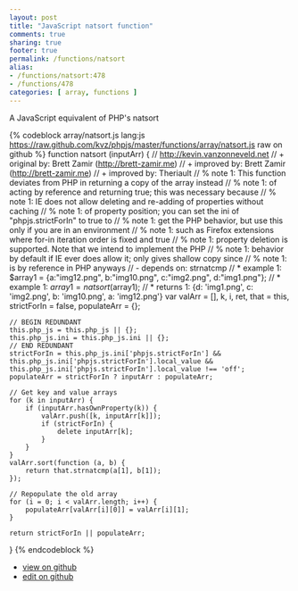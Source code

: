 ```yaml
---
layout: post
title: "JavaScript natsort function"
comments: true
sharing: true
footer: true
permalink: /functions/natsort
alias:
- /functions/natsort:478
- /functions/478
categories: [ array, functions ]
---
```

A JavaScript equivalent of PHP's natsort
<!-- more -->
{% codeblock array/natsort.js lang:js https://raw.github.com/kvz/phpjs/master/functions/array/natsort.js raw on github %}
function natsort (inputArr) {
    // http://kevin.vanzonneveld.net
    // +   original by: Brett Zamir (http://brett-zamir.me)
    // +   improved by: Brett Zamir (http://brett-zamir.me)
    // +   improved by: Theriault
    // %        note 1: This function deviates from PHP in returning a copy of the array instead
    // %        note 1: of acting by reference and returning true; this was necessary because
    // %        note 1: IE does not allow deleting and re-adding of properties without caching
    // %        note 1: of property position; you can set the ini of "phpjs.strictForIn" to true to
    // %        note 1: get the PHP behavior, but use this only if you are in an environment
    // %        note 1: such as Firefox extensions where for-in iteration order is fixed and true
    // %        note 1: property deletion is supported. Note that we intend to implement the PHP
    // %        note 1: behavior by default if IE ever does allow it; only gives shallow copy since
    // %        note 1: is by reference in PHP anyways
    // -    depends on: strnatcmp
    // *     example 1: $array1 = {a:"img12.png", b:"img10.png", c:"img2.png", d:"img1.png"};
    // *     example 1: $array1 = natsort($array1);
    // *     returns 1: {d: 'img1.png', c: 'img2.png', b: 'img10.png', a: 'img12.png'}
    var valArr = [],
        k, i, ret, that = this,
        strictForIn = false,
        populateArr = {};

    // BEGIN REDUNDANT
    this.php_js = this.php_js || {};
    this.php_js.ini = this.php_js.ini || {};
    // END REDUNDANT
    strictForIn = this.php_js.ini['phpjs.strictForIn'] && this.php_js.ini['phpjs.strictForIn'].local_value && this.php_js.ini['phpjs.strictForIn'].local_value !== 'off';
    populateArr = strictForIn ? inputArr : populateArr;

    // Get key and value arrays
    for (k in inputArr) {
        if (inputArr.hasOwnProperty(k)) {
            valArr.push([k, inputArr[k]]);
            if (strictForIn) {
                delete inputArr[k];
            }
        }
    }
    valArr.sort(function (a, b) {
        return that.strnatcmp(a[1], b[1]);
    });

    // Repopulate the old array
    for (i = 0; i < valArr.length; i++) {
        populateArr[valArr[i][0]] = valArr[i][1];
    }

    return strictForIn || populateArr;
}
{% endcodeblock %}
<ul>
 <li><a href="https://github.com/kvz/phpjs/blob/master/functions/array/natsort.js">view on github</a></li>
 <li><a href="https://github.com/kvz/phpjs/edit/master/functions/array/natsort.js">edit on github</a></li>
</ul>
